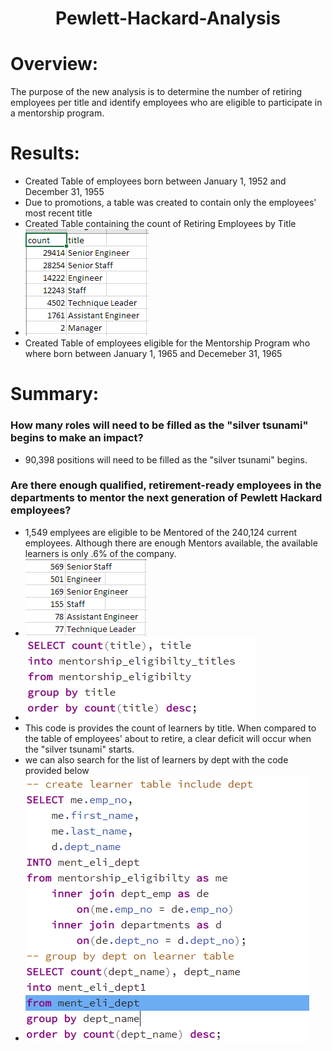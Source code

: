 <h1 align="center"> Pewlett-Hackard-Analysis</h1>
 
# Overview:
The purpose of the new analysis is to determine the number of retiring employees per title and identify employees who are eligible to participate in a mentorship program.

# Results:
- Created Table of employees born between January 1, 1952 and December 31, 1955
- Due to promotions, a table was created to contain only the employees' most recent title
- Created Table containing the count of Retiring Employees by Title
- ![title retirement count](https://github.com/HappyM0f0/Pewlett-Hackard-Analysis/blob/main/images/Retiring%20titles.png)
- Created Table of employees eligible for the Mentorship Program who where born between January 1, 1965 and Decemeber 31, 1965

# Summary:
### How many roles will need to be filled as the "silver tsunami" begins to make an impact?
- 90,398 positions will need to be filled as the "silver tsunami" begins.
### Are there enough qualified, retirement-ready employees in the departments to mentor the next generation of Pewlett Hackard employees?
- 1,549 emplyees are eligible to be Mentored of the 240,124 current employees. Although there are enough Mentors available, the available learners is only .6% of the company.
- ![count of learner by title](https://github.com/HappyM0f0/Pewlett-Hackard-Analysis/blob/main/images/learners%20by%20title.png)
- ![code for count of learner by title](https://github.com/HappyM0f0/Pewlett-Hackard-Analysis/blob/main/images/code%20for%20learner%20title%20count.png)
- This code is provides the count of learners by title. When compared to the table of employees' about to retire, a clear deficit will occur when the "silver tsunami" starts.
- we can also search for the list of learners by dept with the code provided below
- ![code for count of learner by dept](https://github.com/HappyM0f0/Pewlett-Hackard-Analysis/blob/main/images/query%20for%20learner%20dept.png)